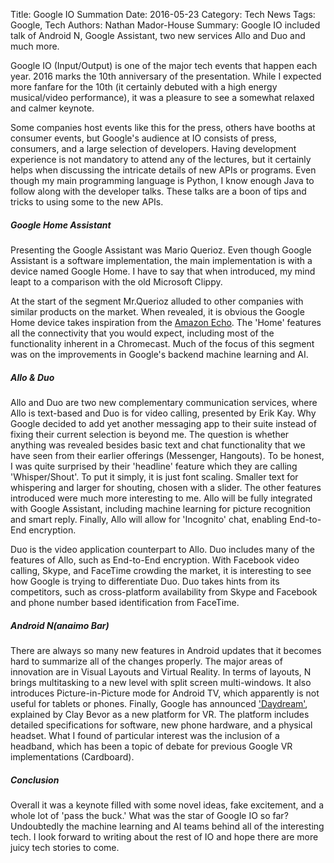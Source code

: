 Title: Google IO Summation
Date: 2016-05-23
Category: Tech News
Tags: Google, Tech
Authors: Nathan Mador-House
Summary: Google IO included talk of Android N, Google Assistant, two new services Allo and Duo and much more.

Google IO (Input/Output) is one of the major tech events that happen each year. 2016 marks the 10th anniversary of the presentation.
While I expected more fanfare for the 10th (it certainly debuted with a high energy musical/video performance), it was a pleasure to see a somewhat relaxed and calmer keynote.

Some companies host events like this for the press, others have booths at consumer events, but Google's audience at IO consists of press, consumers, and a large selection of developers.
Having development experience is not mandatory to attend any of the lectures, but it certainly helps when discussing the intricate details of new APIs or programs.
Even though my main programming language is Python, I know enough Java to follow along with the developer talks. These talks are a boon of tips and tricks to using some to the new APIs.


##### Google Home Assistant
Presenting the Google Assistant was Mario Querioz. Even though Google Assistant is a software implementation, the main implementation is with a device named Google Home.
I have to say that when introduced, my mind leapt to a comparison with the old Microsoft Clippy.

At the start of the segment Mr.Querioz alluded to other companies with similar products on the market. When revealed, it is obvious the Google Home device takes inspiration from the [Amazon Echo](http://www.amazon.com/Amazon-Echo-Bluetooth-Speaker-with-WiFi-Alexa/dp/B00X4WHP5E).
The 'Home' features all the connectivity that you would expect, including most of the functionality inherent in a Chromecast.
Much of the focus of this segment was on the improvements in Google's backend machine learning and AI.

##### Allo & Duo

Allo and Duo are two new complementary communication services, where Allo is text-based and Duo is for video calling, presented by Erik Kay.
Why Google decided to add yet another messaging app to their suite instead of fixing their current selection is beyond me. The question is whether anything  was revealed besides basic text and chat functionality that we have seen from their earlier offerings (Messenger, Hangouts).
To be honest, I was quite surprised by their 'headline' feature which they are calling 'Whisper/Shout'. To put it simply, it is just font scaling. Smaller text for whispering and larger for shouting, chosen with a slider.
The other features introduced were much more interesting to me. Allo will be fully integrated with Google Assistant, including machine learning for picture recognition and smart reply.
Finally, Allo will allow for 'Incognito' chat, enabling End-to-End encryption.

Duo is the video application counterpart to Allo. Duo includes many of the features of Allo, such as End-to-End encryption. With Facebook video calling, Skype, and FaceTime crowding the market, it is interesting to see how Google is trying to differentiate Duo.
Duo takes hints from its competitors, such as cross-platform availability from Skype and Facebook and phone number based identification from FaceTime.

##### Android N(anaimo Bar)

There are always so many new features in Android updates that it becomes hard to summarize all of the changes properly.
The major areas of innovation are in Visual Layouts and Virtual Reality. In terms of layouts, N brings multitasking to a new level with split screen multi-windows.
It also introduces Picture-in-Picture mode for Android TV, which apparently is not useful for tablets or phones. 
Finally, Google has announced ['Daydream'](google-daydream.html), explained by Clay Bevor as a new platform for VR. The platform includes detailed specifications for software, new phone hardware, and a physical headset. What I found of particular interest was the inclusion of a headband, which has been a topic of debate for previous Google VR implementations (Cardboard).

##### Conclusion

Overall it was a keynote filled with some novel ideas, fake excitement, and a whole lot of 'pass the buck.' What was the star of Google IO so far? Undoubtedly the machine learning and AI teams behind all of the interesting tech. I look forward to writing about the rest of IO and hope there are more juicy tech stories to come.
